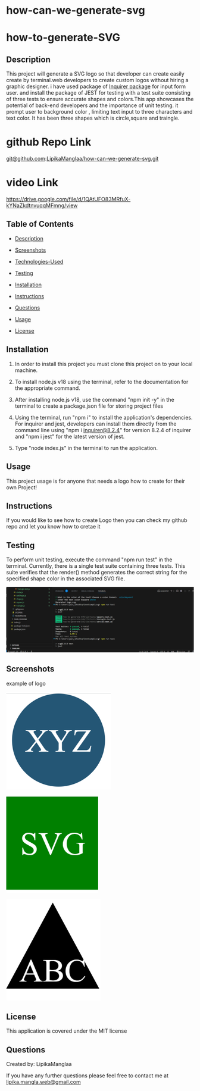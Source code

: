 # how-can-we-generate-svg

# how-to-generate-SVG



## Description
This project will generate a  SVG logo so that developer can create easily create by terminal.web developers to create custom logos without hiring a graphic designer. i have used package of  [Inquirer package](https://www.npmjs.com/package/inquirer/v/8.2.4) for input form user. and install the package of JEST for testing with a test suite consisting of three tests to ensure accurate shapes and colors.This app showcases the potential of back-end developers and the importance of unit testing. it prompt user to  background color , limiting text input to three characters and text color. It has been three shapes which is circle,square and traingle. 

# github Repo Link
git@github.com:[LipikaManglaa/how-can-we-generate-svg.git](https://github.com/LipikaManglaa/how-can-we-generate-svg.git)

# video Link 

https://drive.google.com/file/d/1QAtUFO83MRfuX-kYNaZkdtnvuqqMFmng/view


## Table of Contents

  
* [Description](#Description)

* [Screenshots](#Screenshots) 

* [Technologies-Used](#Technologies-Used)

* [Testing](#testing)   

* [Installation](#installation)
  
* [Instructions](#Instructions) 
          
* [Questions](#questions)
 
* [Usage](#usage)

* [License](#license)          


## Installation
1. In order to install this project you must clone this project on to your local machine.

2. To install node.js v18 using the terminal, refer to the documentation for the appropriate command. 

3. After installing node.js v18, use the command "npm init -y" in the terminal to create a package.json file for storing project files

4. Using the terminal, run "npm i" to install the application's dependencies. For inquirer and jest, developers can install them directly from the command line using "npm i inquirer@8.2.4" for version 8.2.4 of inquirer and "npm i jest" for the latest version of jest. 
5. Type "node index.js" in the terminal to run the application.

## Usage
This project usage is for anyone that needs a logo how to create for their own  Project!

## Instructions
If you would like to see how to create Logo then you can check my github repo and let you know  how to cretae it

## Testing
To perform unit testing, execute the command "npm run test" in the terminal. Currently, there is a single test suite containing three tests. This suite verifies that the render() method generates the correct string for the specified shape color in the associated SVG file.

 ![This is screenshot](./screenshots/tests.png)


## Screenshots 
 example of logo

  ![This is screenshot](./screenshots/logo1.png)

  ![This is screenshot](./screenshots/squarelogo.png)

  ![This is screenshot](./screenshots/traingle.png)

## License
This application is covered under the MIT license


## Questions
Created by: LipikaManglaa

If you have any further questions please feel free to contact me at lipika.mangla.web@gmail.com
